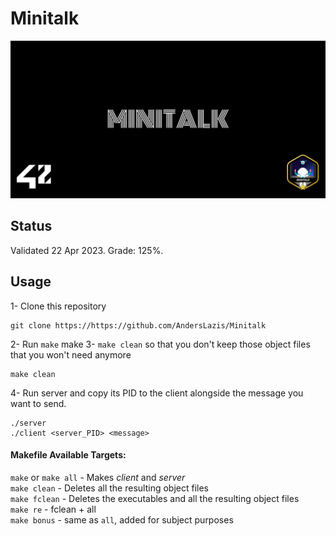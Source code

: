 # Minitalk

<p align="center">
  <img src="https://github.com/AndersLazis/AndersLazis/blob/main/assets/covers/cover-minitalk-bonus.png" alt="Minitalk 42 project badge"/>
</p>

## Status

Validated 22 Apr 2023. Grade: 125%.

## Usage
1- Clone this repository
	
	git clone https://https://github.com/AndersLazis/Minitalk
2- Run `make`
   	make
3- `make clean` so that you don't keep those object files that you won't need anymore

	make clean
4- Run server and copy its PID to the client alongside the message you want to send.

	./server
	./client <server_PID> <message>

#### Makefile Available Targets:  
`make` or `make all` - Makes _client_ and _server_  
`make clean` - Deletes all the resulting object files  
`make fclean` - Deletes the executables and all the resulting object files  
`make re` - fclean + all  
`make bonus` - same as `all`, added for subject purposes  
